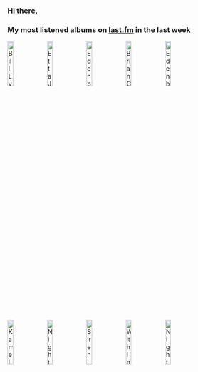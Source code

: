 ### Hi there, 

### My most listened albums on [last.fm](https://www.last.fm/user/jfdesignnet) in the last week

[<img src='https://lastfm.freetls.fastly.net/i/u/300x300/fe475caf14e08437d8704e0da9f0e52d.jpg' width='16%' height='16%' alt='Bill Evans - Late Night Bill Evans'>](https://www.last.fm/music/bill%2bevans/late%2bnight%2bbill%2bevans)&nbsp;
[<img src='https://lastfm.freetls.fastly.net/i/u/300x300/d70fb099c5594b1f829dfe2752fe08a4.jpg' width='16%' height='16%' alt='Etta James - Heart & Soul: A Retrospective'>](https://www.last.fm/music/etta%2bjames/heart%2b%2526%2bsoul%253a%2ba%2bretrospective)&nbsp;
[<img src='https://lastfm.freetls.fastly.net/i/u/300x300/073487e3015fd18b5d950bbcbfc11763.jpg' width='16%' height='16%' alt='Edenbridge - Shangri-La'>](https://www.last.fm/music/edenbridge/shangri-la)&nbsp;
[<img src='https://lastfm.freetls.fastly.net/i/u/300x300/4e0b52b333b7a25bc322d91998836c5f.jpg' width='16%' height='16%' alt='Brian Crain - Deep Focus Piano Study Playlist'>](https://www.last.fm/music/brian%2bcrain/deep%2bfocus%2bpiano%2bstudy%2bplaylist)&nbsp;
[<img src='https://lastfm.freetls.fastly.net/i/u/300x300/a02fcc2745811e144ca1ef460c750835.jpg' width='16%' height='16%' alt='Edenbridge - The Chronicles of Eden Part 2'>](https://www.last.fm/music/edenbridge/the%2bchronicles%2bof%2beden%2bpart%2b2)&nbsp;
<br>
[<img src='https://lastfm.freetls.fastly.net/i/u/300x300/ffc7708656e6effa7cec1c761ee67ea2.jpg' width='16%' height='16%' alt='Kamelot - Haven (Deluxe Version)'>](https://www.last.fm/music/kamelot/haven%2b%2528deluxe%2bversion%2529)&nbsp;
[<img src='https://lastfm.freetls.fastly.net/i/u/300x300/49035cb6be46c336ca2c301ea07903a7.png' width='16%' height='16%' alt='Nightwish - Decades'>](https://www.last.fm/music/nightwish/decades)&nbsp;
[<img src='https://lastfm.freetls.fastly.net/i/u/300x300/8581ff16f192e81c91d068179933f51b.jpg' width='16%' height='16%' alt='Sirenia - Dim Days of Dolor'>](https://www.last.fm/music/sirenia/dim%2bdays%2bof%2bdolor)&nbsp;
[<img src='https://lastfm.freetls.fastly.net/i/u/300x300/cbba99542fd2476ac7210e7bb40bfad5.jpg' width='16%' height='16%' alt='Within Temptation - Let Us Burn: Elements & Hydra Live in Concert'>](https://www.last.fm/music/within%2btemptation/let%2bus%2bburn%253a%2belements%2b%2526%2bhydra%2blive%2bin%2bconcert)&nbsp;
[<img src='https://lastfm.freetls.fastly.net/i/u/300x300/643946fe6a9cd3a62ce857d44eb6b501.png' width='16%' height='16%' alt='Nightwish - Decades: Live in Buenos Aires'>](https://www.last.fm/music/nightwish/decades%253a%2blive%2bin%2bbuenos%2baires)&nbsp;
<br>
